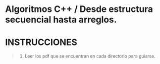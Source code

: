 # Algoritmos C++ / Desde estructura secuencial hasta arreglos.

# **INSTRUCCIONES**
> 1. Leer los pdf que se encuentran en cada directorio para guiarse.


